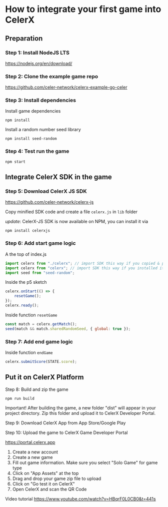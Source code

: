 # How to integrate your first game into CelerX

## Preparation

### Step 1: Install NodeJS LTS

<https://nodejs.org/en/download/>

### Step 2: Clone the example game repo

<https://github.com/celer-network/celerx-example-go-celer>

### Step 3: Install dependencies

Install game dependencies

`npm install`

Install a random number seed library

`npm install seed-random`

### Step 4: Test run the game

`npm start`

## Integrate CelerX SDK in the game

### Step 5: Download CelerX JS SDK

<https://github.com/celer-network/celerx-js>

Copy minified SDK code and create a file `celerx.js` in `lib` folder

*update*: CelerX-JS SDK is now available on NPM, you can install it via 

```
npm install celerxjs
```

### Step 6: Add start game logic

A the top of index.js

```js
import celerx from "./celerx"; // import SDK this way if you copied & pasted the SDK code
import celerx from "celerx"; // import SDK this way if you installed it via 'npm install'
import seed from "seed-random";
```

Inside the p5 sketch

```js
celerx.onStart(() => {
    resetGame();
});
celerx.ready();
```

Inside function `resetGame`

```js
const match = celerx.getMatch();
seed(match && match.sharedRandomSeed, { global: true });
```

### Step 7: Add end game logic

Inside function `endGame`

```js
celerx.submitScore(STATE.score);
```

## Put it on CelerX Platform

Step 8: Build and zip the game

```bash
npm run build
```

Important! After building the game, a new folder "dist" will appear in your project directory. Zip this folder and upload it to CelerX Developer Portal.

Step 9: Download CelerX App from App Store/Google Play

Step 10: Upload the game to CelerX Game Developer Portal

<https://portal.celerx.app>

1. Create a new account
2. Create a new game
3. Fill out game information. Make sure you select "Solo Game" for game type
4. Click on "App Assets" at the top
5. Drag and drop your game zip file to upload
6. Click on "Go test it on CelerX"
7. Open CelerX and scan the QR Code


Video tutorial
<https://www.youtube.com/watch?v=HBqrF0L0CB0&t=441s>
